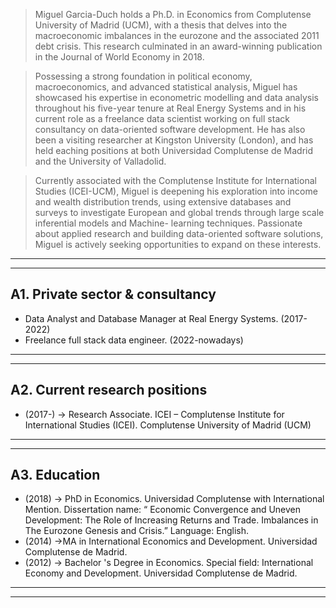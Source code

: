 <blockquote>
Miguel Garcia-Duch holds a Ph.D. in Economics from Complutense University of Madrid (UCM), with
a thesis that delves into the macroeconomic imbalances in the eurozone and the associated 2011 debt
crisis. This research culminated in an award-winning publication in the Journal of World Economy in
2018.
</blockquote>

<blockquote>
Possessing a strong foundation in political economy, macroeconomics, and advanced statistical
analysis, Miguel has showcased his expertise in econometric modelling and data analysis throughout
his five-year tenure at Real Energy Systems and in his current role as a freelance data scientist
working on full stack consultancy on data-oriented software development. He has also been
a visiting researcher at Kingston University (London), and has held eaching positions at both
Universidad Complutense de Madrid and the University of Valladolid.
</blockquote>

<blockquote>
Currently associated with the Complutense Institute for International Studies (ICEI-UCM), Miguel is
deepening his exploration into income and wealth distribution trends, using extensive databases and
surveys to investigate European and global trends through large scale inferential models and Machine-
learning techniques. Passionate about applied research and building data-oriented software solutions,
Miguel is actively seeking opportunities to expand on these interests.
</blockquote>

-----------------------------------------------------------------------------------------------------
-----------------------------------------------------------------------------------------------------

## A1. Private sector & consultancy

- Data Analyst and Database Manager at Real Energy Systems. (2017-2022)
- Freelance full stack data engineer. (2022-nowadays)

-----------------------------------------------------------------------------------------------------
-----------------------------------------------------------------------------------------------------

## A2. Current research positions

- (2017-) → Research Associate. ICEI – Complutense Institute for International Studies (ICEI). Complutense University of Madrid (UCM)

-----------------------------------------------------------------------------------------------------
-----------------------------------------------------------------------------------------------------

## A3. Education

- (2018) → PhD in Economics. Universidad Complutense with International Mention. Dissertation name: “ Economic Convergence and Uneven Development: The Role of Increasing Returns and Trade. Imbalances in The Eurozone Genesis and Crisis.” Language: English.
- (2014) →MA in International Economics and Development. Universidad Complutense de Madrid.
- (2012) → Bachelor 's Degree in Economics. Special field: International Economy and Development. Universidad Complutense de Madrid.

-----------------------------------------------------------------------------------------------------
-----------------------------------------------------------------------------------------------------
